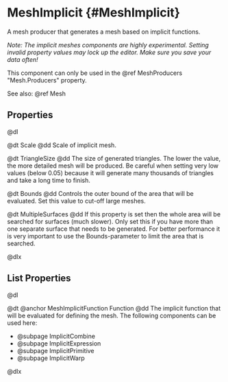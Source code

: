 # MeshImplicit {#MeshImplicit}

A mesh producer that generates a mesh based on implicit functions.

_Note: The implicit meshes components are highly experimental. Setting invalid property values may lock up the editor. Make sure you save your data often!_

This component can only be used in the @ref MeshProducers "Mesh.Producers" property.

See also: @ref Mesh

## Properties

@dl

@dt Scale
@dd Scale of implicit mesh.

@dt TriangleSize
@dd The size of generated triangles. The lower the value, the more detailed mesh will be produced. Be careful when setting very low values (below 0.05) because it will generate many thousands of triangles and take a long time to finish.

@dt Bounds
@dd Controls the outer bound of the area that will be evaluated. Set this value to cut-off large meshes.

@dt MultipleSurfaces
@dd If this property is set then the whole area will be searched for surfaces (much slower). Only set this if you have more than one separate surface that needs to be generated. For better performance it is very important to use the Bounds-parameter to limit the area that is searched.

@dlx

## List Properties

@dl

@dt @anchor MeshImplicitFunction Function
@dd The implicit function that will be evaluated for defining the mesh. The following components can be used here:

* @subpage ImplicitCombine
* @subpage ImplicitExpression
* @subpage ImplicitPrimitive
* @subpage ImplicitWarp

@dlx
